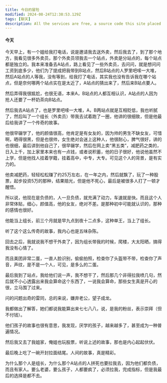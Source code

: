 ```yaml
---
title: 今日的冒险
modified: 2024-08-24T12:38:53.129Z
tags: [聊天]
description: All the services are free, a source code this site placed on github repository and intergration with netlify service, another service that you can use is github page for hosting your own static site.
---
```


####  今天

今天早上，有一个姐给我打电话，说是邀请我去送外卖，然后我去了，到了那个地方，我看见很多外卖员，那个外卖员领我去一个站点，外卖是分站点的，每个站点都是独立的。我本来准备去A站点，路上看见了一些外卖员，去问问，就是想问问工资到底多少，他们为了提成把我带到B站点，然后B站点的人罗里吧嗦一大堆，然后A站点的人等我，没有等到，给我打了电话，其实我也没有告诉我在哪个站点，但是奈何哪两个站点实在是太近了，A站点的猜出来了，然后来B站点要人。

然后弄得我很尴尬，也很无语，本来A，B站点的人都互相认识，A站点的人因为抢人还要了一杯奶茶向B站点。

然后我去A站点了，也是罗里吧嗦一大堆，A，B两站点就是互相贬低，我也听腻了，然后叫了一个组长（外卖员）带我去试着跑了一圈，他讲的很细致，但是他最后给我讲了一个传奇的故事。

他很早辍学了，他的颜值很高，他肯定是有女友的，因为帅的男生不缺女友，可惜啊，晒得很黑，但是也很帅，女生绝对会迷上这种人，他很耐心，脾气很好，讲的也很细，最后讲到他自己了，很早辍学，然后在网上卖“黑五类”，减肥药之类的，日入上千，加上家里本来也有一点钱，或者说积蓄，他的日子很好，他说他虽然不上学，但是他找人挂着学籍，挂着高中，中专，大专。可见这个人的背景，是有实力的。

他卖减肥药，轻轻松松赚了约25万左右，在一年之内，然后就飘了，玩了一种股票，起步投资5万的那种，结果赔光，但是他不死心，最后是被很多人打了一顿才醒悟。

所以说，他现在是负债的，人一旦负债，就充满了动力，车速就是快。而且这个人非常体贴，细心，颜值高，他的女友，绝对不差。是那种初中可能就认识的，那种的感情也很好。

他能当上组长，前三个月就是早九点到夜十二点多，这种单王，当上了组长。

听了这个这么传奇的故事，我内心也是五味杂陈。

回去之后，我就说我不想干外卖了，因为组长带我的时候，爬楼，大太阳晒，搞得我没有心情了。

而且美团非常二蛋，一直人脸识别，偷偷拍照，检查你了头盔带不带，检查你了声音，声纹，是不是一个人，可见，是多么的二蛋。

最后我到了站点，我给他们说一声，我不想干了，然后那几个非得拉我喷几句，然后就不小心透露出来我会算命这个东西了，一说我会算命，那些女生真是开心的很，立马围了过来。

问的问题出奇的雷同，总的来说，嫌弃老公，望子成龙。

我都做出了解答，她们都说我能算出来七七八八，说，是我的粉丝，表示崇拜（但不付钱）。

他们孩子的故事也很有意思，我发现，厌学的孩子，越来越多了，甚至成为一种普遍情况。

然后我又去了我姐家，俺姐也玩股票，听说上述的故事，那也是内心起起伏伏。

最后晚上吃了一碗开封拉面结尾。人间的故事，真是精彩。

为什么那个人是组长，为什么那个A站点的人拼死也要拉我去，因为他们都负债，而且有家人。要么老婆，要么孩子，人都要疯了，必须拉我，完成指标，但是我最后的选择是都不去。



